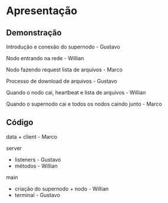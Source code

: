 Apresentação
====

Demonstração
---

Introdução e conexão do supernodo - Gustavo

Nodo entrando na rede - Willian

Nodo fazendo request lista de arquivos - Marco

Processo de download de arquivos - Gustavo

Quando o nodo cai, heartbeat e lista de arquivos - Willian

Quando o supernodo cai e todos os nodos caindo junto - Marco

Código
---

data + client - Marco

server
* listeners - Gustavo
* métodos - Willian

main
* criação do supernodo + nodo - Willian
* terminal - Gustavo